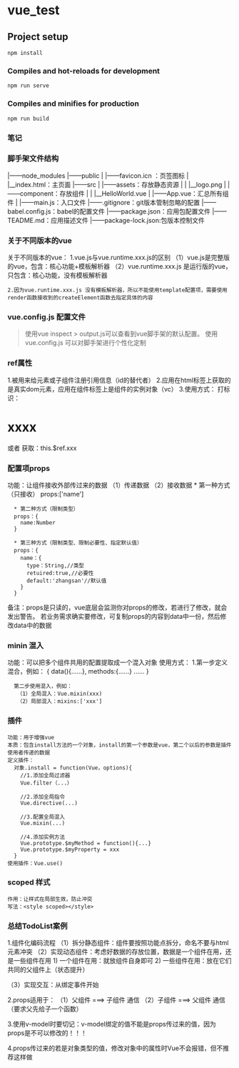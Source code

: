 # vue_test

## Project setup
```
npm install
```

### Compiles and hot-reloads for development
```
npm run serve
```

### Compiles and minifies for production
```
npm run build
```
### 笔记
### 脚手架文件结构
|——node_modules
|——public
|  |——favicon.icn ：页签图标
|  |__index.html：主页面
|——src
|  |——assets：存放静态资源
|  |  |__logo.png
|  |——component：存放组件
|  |  |__HelloWorld.vue
|  |——App.vue：汇总所有组件
|  |——main.js：入口文件
|——.gitignore：git版本管制忽略的配置
|——babel.config.js：babel的配置文件
|——package.json：应用包配置文件
|——TEADME.md：应用描述文件
|——package-lock.json:包版本控制文件


### 关于不同版本的vue
  关于不同版本的vue：
    1.vue.js与vue.runtime.xxx.js的区别
    （1）vue.js是完整版的vue，包含：核心功能+模板解析器
    （2）vue.runtime.xxx.js 是运行版的vue，只包含：核心功能，没有模板解析器

    2.因为vue.runtime.xxx.js 没有模板解析器，所以不能使用template配置项，需要使用render函数接收到的createElement函数去指定具体的内容


### vue.config.js 配置文件
> 使用vue inspect > output.js可以查看到vue脚手架的默认配置。
> 使用vue.config.js 可以对脚手架进行个性化定制

### ref属性
  1.被用来给元素或子组件注册引用信息（id的替代者）
  2.应用在html标签上获取的是真实dom元素，应用在组件标签上是组件的实例对象（vc）
  3.使用方式：
    打标识：<h1 ref="xxx">xxxx</h1>  或者  <School ref="xxxx"></School>
    获取：this.$ref.xxx

### 配置项props
  功能：让组件接收外部传过来的数据
  （1）传递数据
      <Demo name="xxx"></Demo>
  （2）接收数据
      * 第一种方式（只接收）
      props:['name']

      * 第二种方式（限制类型）
      props：{
        name:Number
      }

      * 第三种方式（限制类型、限制必要性、指定默认值）
      props：{
        name：{
          type：String,//类型
          retuired:true,//必要性
          default:'zhangsan'//默认值
        }
      }
  备注：props是只读的，vue底层会监测你对props的修改，若进行了修改，就会发出警告。
        若业务需求确实要修改，可复制props的内容到data中一份，然后修改data中的数据

### minin 混入
  功能：可以把多个组件共用的配置提取成一个混入对象
  使用方式：
      1.第一步定义混合，例如：
        {
          data(){......},
          methods:{......}
          ......
        }
      
      第二步使用混入，例如：
       （1）全局混入：Vue.mixin(xxx)
       （2）局部混入：mixins:['xxx']

### 插件
    功能：用于增强vue
    本质：包含install方法的一个对象，install的第一个参数是vue，第二个以后的参数是插件使用者传递的数据
    定义插件：
      对象.install = function(Vue，options){
        //1.添加全局过滤器
        Vue.filter（...）

        //2.添加全局指令
        Vue.directive(...)

        //3.配置全局混入
        Vue.mixin(...)
        
        //4.添加实例方法
        Vue.prototype.$myMethod = function(){...}
        Vue.prototype.$myProperty = xxx
      }
    使用插件：Vue.use()

### scoped 样式
    作用：让样式在局部生效，防止冲突
    写法：<style scoped></style>

### 总结TodoList案例
1.组件化编码流程
  （1）拆分静态组件：组件要按照功能点拆分，命名不要与html元素冲突
  （2）实现动态组件：考虑好数据的存放位置，数据是一个组件在用，还是一些组件在用
        1) 一个组件在用：就放组件自身即可
        2) 一些组件在用：放在它们共同的父组件上（状态提升）

  （3）实现交互：从绑定事件开始

2.props适用于：
  （1）父组件 ===> 子组件 通信
  （2）子组件 ===> 父组件 通信（要求父先给子一个函数）

3.使用v-model时要切记：v-model绑定的值不能是props传过来的值，因为props是不可以修改的！！！

4.props传过来的若是对象类型的值，修改对象中的属性时Vue不会报错，但不推荐这样做
